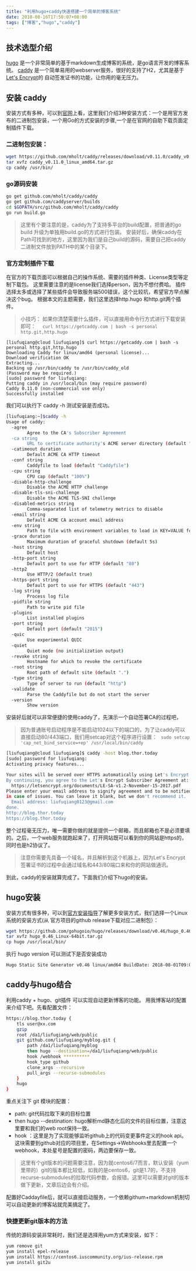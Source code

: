 ```yaml
---
title: "利用hugo+caddy快速搭建一个简单的博客系统"
date: 2018-08-16T17:50:07+08:00
tags: ["博客","hugo","caddy"]
---
```

## 技术选型介绍
[hugo](https://gohugo.io/) 是一个非常简单的基于markdown生成博客的系统，是go语言开发的博客系统。
[caddy](https://caddyserver.com/) 是一个简单易用的webserver服务，很好的支持了H2，尤其是基于[Let's Encrypt](https://letsencrypt.org/)的 自动签发证书的功能，让你用的毫无压力。

## 安装 caddy
安装方式有多种，可以到[官网](https://caddyserver.com/)上看，这里我们介绍3种安装方式：一个是用官方发布的二进制包安装，一个用Go的方式安装的步骤,一个是在官网的自助下载页面定制插件下载。
### 二进制包安装：
```bash
wget https://github.com/mholt/caddy/releases/download/v0.11.0/caddy_v0.11.0_linux_amd64.tar.gz
tar xvfz caddy_v0.11.0_linux_amd64.tar.gz
cp caddy /usr/bin/
```
### go源码安装

```bash
go get github.com/mholt/caddy/caddy 
go get github.com/caddyserver/builds
cd $GOPATH/src/github.com/mholt/caddy/caddy
go run build.go
```
> 这里有个要注意的是，caddy为了支持多平台的build配置，把普通的go build 升级为单独用build.go的方式进行包装。
安装好后，确保caddy在Path可找到的地方，这里因为我们是自己build的源码，需要自己把caddy二进制文件放到PATH中的某个目录下。

### 官方定制插件下载
在官方的下载页面可以根据自己的操作系统、需要的插件种类、License类型等定制下载包。 这里需要注意的是license我们选择person，因为不想付费哈。 插件选择太多或选择了某些插件会导致服务端500错误，这个比较坑，希望官方早点解决这个bug。 根据本文的主题需要，我们这里选择http.hugo 和http.git两个插件。
> 小技巧： 如果你清楚需要什么插件，可以直接用命令行方式进行下载安装即可： ```  curl https://getcaddy.com | bash -s personal http.git,http.hugo```

```golang
[liufuqiang@cloud liufuqiang]$ curl https://getcaddy.com | bash -s personal http.git,http.hugo
Downloading Caddy for linux/amd64 (personal license)...
Download verification OK
Extracting...
Backing up /usr/bin/caddy to /usr/bin/caddy_old
(Password may be required.)
[sudo] password for liufuqiang:
Putting caddy in /usr/local/bin (may require password)
Caddy 0.11.0 (non-commercial use only)
Successfully installed
```


我们可以执行下 caddy -h 测试安装是否成功。
```bash
[liufuqiang:~]$caddy -h
Usage of caddy:
  -agree
    	Agree to the CA's Subscriber Agreement
  -ca string
    	URL to certificate authority's ACME server directory (default "https://acme-v02.api.letsencrypt.org/directory")
  -catimeout duration
    	Default ACME CA HTTP timeout
  -conf string
    	Caddyfile to load (default "Caddyfile")
  -cpu string
    	CPU cap (default "100%")
  -disable-http-challenge
    	Disable the ACME HTTP challenge
  -disable-tls-sni-challenge
    	Disable the ACME TLS-SNI challenge
  -disabled-metrics string
    	Comma-separated list of telemetry metrics to disable
  -email string
    	Default ACME CA account email address
  -env string
    	Path to file with environment variables to load in KEY=VALUE format
  -grace duration
    	Maximum duration of graceful shutdown (default 5s)
  -host string
    	Default host
  -http-port string
    	Default port to use for HTTP (default "80")
  -http2
    	Use HTTP/2 (default true)
  -https-port string
    	Default port to use for HTTPS (default "443")
  -log string
    	Process log file
  -pidfile string
    	Path to write pid file
  -plugins
    	List installed plugins
  -port string
    	Default port (default "2015")
  -quic
    	Use experimental QUIC
  -quiet
    	Quiet mode (no initialization output)
  -revoke string
    	Hostname for which to revoke the certificate
  -root string
    	Root path of default site (default ".")
  -type string
    	Type of server to run (default "http")
  -validate
    	Parse the Caddyfile but do not start the server
  -version
    	Show version
```

安装好后就可以非常便捷的使用caddy了，先演示一个自动签署CA的过程吧，
> 因为普通账号启动程序是不能启动1024以下的端口的，为了让caddy可以直接启动80/443端口，我们用setcap对这个程序进行设置： ``` sudo setcap 'cap_net_bind_service=+ep' /usr/local/bin/caddy```

```bash
[liufuqiang@cloud liufuqiang]$ caddy -host blog.thor.today
[sudo] password for liufuqiang:
Activating privacy features...

Your sites will be served over HTTPS automatically using Let's Encrypt.
By continuing, you agree to the Let's Encrypt Subscriber Agreement at:
  https://letsencrypt.org/documents/LE-SA-v1.2-November-15-2017.pdf
Please enter your email address to signify agreement and to be notified
in case of issues. You can leave it blank, but we don't recommend it.
  Email address: liufuqiang0123@gmail.com
done.
http://blog.thor.today
https://blog.thor.today
```
整个过程毫无压力，唯一需要你做的就是提供一个邮箱，而且邮箱也不是必须要填的。之后，一个web服务就跑起来了，打开网站既可以看到你的网站是https的，同时也是h2协议了。
> 注意你需要先具备一个域名，并且解析到这个机器上，因为Let's Encrypt签署证书的过程中会通过域名和443/80端口来和你的网站做通讯。

到此，caddy的安装就算完成了。下面我们介绍下hugo的安装。

## hugo安装
安装方式有很多种，可以到[官方安装指导](https://gohugo.io/getting-started/installing/)了解更多安装方式，我们选择一个Linux系统的安装方式(从 官方项目的github release下载对应二进制包）：
```bash
wget https://github.com/gohugoio/hugo/releases/download/v0.46/hugo_0.46_Linux-64bit.tar.gz
tar xvfz hugo_0.46_Linux-64bit.tar.gz
cp hugo /usr/local/bin/
```
执行 hugo version 可以测试下是否安装成功
```bash
Hugo Static Site Generator v0.46 linux/amd64 BuildDate: 2018-08-01T09:00:55Z
```

## caddy与hugo结合
利用caddy + hugo、git插件 可以实现自动更新博客的功能。
用我博客站的配置来介绍下吧。先看配置文件：
```bash
https://blog.thor.today {
    tls user@xx.com
    gzip
    root /da1/liufuqiang/web/public
    git github.com/liufuqiang/myblog.git {
        path /da1/liufuqiang/myblog
        then hugo --destination=/da1/liufuqiang/web/public
        hook /webhook **********
        hook_type github
        clone_args --recursive
        pull_args --recurse-submodules
    }
    hugo
}
```

重点关注下 git 模块的配置：
- path: git代码拉取下来的目标位置
- then hugo --destination: hugo解析md静态化后的文件的目标位置，注意这里要和我们的web root保持一致。
- hook ：这里是为了实现能够监听github上的代码变更事件定义的hook api。这块需要到github对应的项目里，在Settings->Webhooks里去配置一个webhook，本处星号是配置的密码，两边要保存一致。
> 这里有个git版本的问题需要注意，因为就centos6/7而言，默认安装（yum里带的）git的版本都比较低，如我的是centos6，git是1.7的，不支持recurse-submodules的拉取代码参数，会报错。这里可以需要对git的版本做下更新，文章后边会有介绍。

配置好Caddayfile后，就可以直接启动服务，一个依赖githum+markdown机制切可以自动更新的博客站就完美搞定了。



### 快捷更新git版本的方法
传统的源码安装非常耗时，我们还是选择用yum方式来安装，如下：
```bash
yum remove git
yum install epel-release
yum install https://centos6.iuscommunity.org/ius-release.rpm 
yum install git2u
```
